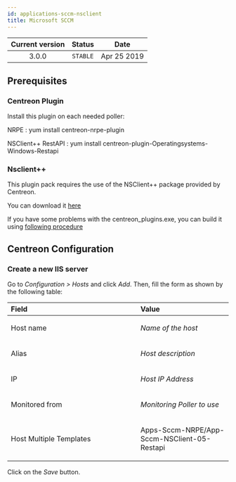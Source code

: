```yaml
---
id: applications-sccm-nsclient
title: Microsoft SCCM
---
```


| Current version | Status | Date |
| :-: | :-: | :-: |
| 3.0.0 | `STABLE` | Apr 25 2019 |

## Prerequisites
### Centreon Plugin
Install this plugin on each needed poller:

NRPE :
    yum install centreon-nrpe-plugin

NSClient++ RestAPI :
    yum install centreon-plugin-Operatingsystems-Windows-Restapi

### Nsclient++
This plugin pack requires the use of the NSClient++ package provided by Centreon.

You can download it [here](https://download.centreon.com/?action=product&product=agent-nsclient&version=0.51&secKey=59d646114079212e03ec09454456a938)

If you have some problems with the centreon\_plugins.exe, you can build it using [following procedure](https://documentation.centreon.com/docs/centreon-nsclient/en/latest/windows_agent.html#build-your-own-executable)

## Centreon Configuration
### Create a new IIS server
Go to *Configuration &gt; Hosts* and click *Add*. Then, fill the form as
shown by the following table:

<table>
<colgroup>
<col width="58%" />
<col width="41%" />
</colgroup>
<thead>
<tr class="header">
<th align="left">Field</th>
<th align="left">Value</th>
</tr>
</thead>
<tbody>
<tr class="odd">
<td align="left"><p>Host name</p></td>
<td align="left"><p><em>Name of the host</em></p></td>
</tr>
<tr class="even">
<td align="left"><p>Alias</p></td>
<td align="left"><p><em>Host description</em></p></td>
</tr>
<tr class="odd">
<td align="left"><p>IP</p></td>
<td align="left"><p><em>Host IP Address</em></p></td>
</tr>
<tr class="even">
<td align="left"><p>Monitored from</p></td>
<td align="left"><p><em>Monitoring Poller to use</em></p></td>
</tr>
<tr class="odd">
<td align="left"><p>Host Multiple Templates</p></td>
<td align="left"><p>Apps-Sccm-NRPE/App-Sccm-NSClient-05-Restapi</p></td>
</tr>
</tbody>
</table>

Click on the *Save* button.

